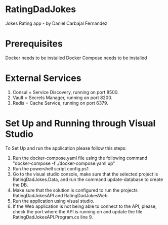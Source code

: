 # RatingDadJokes

Jokes Rating app - by Daniel Carbajal Fernandez

# Prerequisites

Docker needs to be installed
Docker Compose needs to be installed

# External Services

1. Consul = Service Discovery, running on port 8500.
2. Vault = Secrets Manager, running on port 8200.
3. Redis = Cache Service, running on port 6379.

# Set Up and Running through Visual Studio

To Set Up and run the application please follow this steps:

1. Run the docker-compose.yaml file using the following command "docker-compose -f ./docker-compose.yaml up"
2. Run the powershell script config.ps1
3. Go to the visual studio console, make sure that the selected project is RatingDadJokes.Data, and run the command update-database to create the DB.
4. Make sure that the solution is configured to run the projects RatingDadJokesAPI and RatingDadJokesWeb.
5. Run the application using visual studio.
6. If the Web application is not being able to connect to the API, please, check the port where the API is running on and
   update the file RatingDadJokesAPI.Program.cs line 9. 
